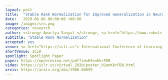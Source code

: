 ```yaml
---
layout: post
title:  "Stable Rank Normalization for Improved Generalization in Neural Networks and GANs "
date:   2020-06-08 00:00:00 +00:00
image: /images/srn.png
categories: research
author: <strong> Amartya Sanyal </strong>, <a href="https://www.robots.ox.ac.uk/~phst/">Philip H.S. Torr</a>,  <a href="https://puneetkdokania.github.io/">Puneet Dokania</a>
subtitle: "Stable Rank Normalization"
accepted: yes
venue: <a href="https://iclr.cc"> International Conference of Learning Representations </a>
shortVenue: ICLR
spotlight: Spotlight Paper
paper: https://openreview.net/pdf?id=H1enKkrFDB
video: https://iclr.cc/virtual_2020/poster_H1enKkrFDB.html
arxiv: https://arxiv.org/abs/1906.04659
---
```

